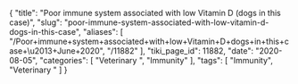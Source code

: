 {
    "title": "Poor immune system associated with low Vitamin D (dogs in this case)",
    "slug": "poor-immune-system-associated-with-low-vitamin-d-dogs-in-this-case",
    "aliases": [
        "/Poor+immune+system+associated+with+low+Vitamin+D+dogs+in+this+case+\u2013+June+2020",
        "/11882"
    ],
    "tiki_page_id": 11882,
    "date": "2020-08-05",
    "categories": [
        "Veterinary ",
        "Immunity"
    ],
    "tags": [
        "Immunity",
        "Veterinary "
    ]
}